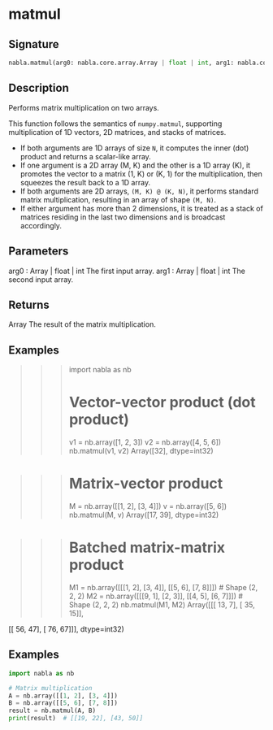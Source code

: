 # matmul

## Signature

```python
nabla.matmul(arg0: nabla.core.array.Array | float | int, arg1: nabla.core.array.Array | float | int) -> nabla.core.array.Array
```

## Description

Performs matrix multiplication on two arrays.

This function follows the semantics of `numpy.matmul`, supporting
multiplication of 1D vectors, 2D matrices, and stacks of matrices.

- If both arguments are 1D arrays of size `N`, it computes the inner
(dot) product and returns a scalar-like array.
- If one argument is a 2D array (M, K) and the other is a 1D array (K),
it promotes the vector to a matrix (1, K) or (K, 1) for the
multiplication, then squeezes the result back to a 1D array.
- If both arguments are 2D arrays, `(M, K) @ (K, N)`, it performs standard
matrix multiplication, resulting in an array of shape `(M, N)`.
- If either argument has more than 2 dimensions, it is treated as a stack
of matrices residing in the last two dimensions and is broadcast accordingly.

Parameters
----------
arg0 : Array | float | int
The first input array.
arg1 : Array | float | int
The second input array.

Returns
-------
Array
The result of the matrix multiplication.

Examples
--------
>>> import nabla as nb
>>> # Vector-vector product (dot product)
>>> v1 = nb.array([1, 2, 3])
>>> v2 = nb.array([4, 5, 6])
>>> nb.matmul(v1, v2)
Array([32], dtype=int32)

>>> # Matrix-vector product
>>> M = nb.array([[1, 2], [3, 4]])
>>> v = nb.array([5, 6])
>>> nb.matmul(M, v)
Array([17, 39], dtype=int32)

>>> # Batched matrix-matrix product
>>> M1 = nb.array([[[1, 2], [3, 4]], [[5, 6], [7, 8]]]) # Shape (2, 2, 2)
>>> M2 = nb.array([[[9, 1], [2, 3]], [[4, 5], [6, 7]]]) # Shape (2, 2, 2)
>>> nb.matmul(M1, M2)
Array([[[ 13,   7],
[ 35,  15]],
<BLANKLINE>
[[ 56,  47],
[ 76,  67]]], dtype=int32)

## Examples

```python
import nabla as nb

# Matrix multiplication
A = nb.array([[1, 2], [3, 4]])
B = nb.array([[5, 6], [7, 8]])
result = nb.matmul(A, B)
print(result)  # [[19, 22], [43, 50]]
```

